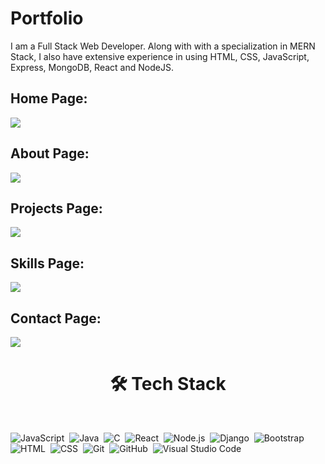 # Portfolio

I am a Full Stack Web Developer. Along with with a specialization in MERN Stack, I also have extensive experience in using HTML, CSS, JavaScript, Express, MongoDB, React and NodeJS.

## Home Page:

<img src="https://user-images.githubusercontent.com/91547105/154113505-b0508598-1e18-431f-bbed-b50509b2d1e6.png" />


## About Page:

<img src="https://user-images.githubusercontent.com/91547105/154113666-2eb4528c-479a-456d-897e-4d0c311ead9d.png" />


## Projects Page:

<img src="https://user-images.githubusercontent.com/91547105/154113737-69764637-45b6-404e-9d33-dfcb3cab6f5f.png" />


## Skills Page:

<img src="https://user-images.githubusercontent.com/91547105/154113956-ce849e97-1d37-483e-9c10-ff316a0b4c8e.png" />


## Contact Page:

<img src="https://user-images.githubusercontent.com/91547105/154114033-03f2f984-d05a-44c6-a5e0-b77a47b3b0de.png" />


<h1 align="center">🛠 Tech Stack</h1>

<br>
    
![JavaScript](https://img.shields.io/badge/-JavaScript-05122A?style=flat&logo=javascript)&nbsp;
![Java](https://img.shields.io/badge/-Java-05122A?style=flat&logo=Java&logoColor=FFA518)&nbsp;
![C](https://img.shields.io/badge/-C-05122A?style=flat&logo=C&logoColor=A8B9CC)&nbsp;
![React](https://img.shields.io/badge/-React-05122A?style=flat&logo=react)&nbsp;
![Node.js](https://img.shields.io/badge/-Node.js-05122A?style=flat&logo=node.js)&nbsp;
![Django](https://img.shields.io/badge/-Django-05122A?style=flat&logo=django&logoColor=092E20)&nbsp;
![Bootstrap](https://img.shields.io/badge/-Bootstrap-05122A?style=flat&logo=bootstrap&logoColor=563D7C)\
![HTML](https://img.shields.io/badge/-HTML-05122A?style=flat&logo=HTML5)&nbsp;
![CSS](https://img.shields.io/badge/-CSS-05122A?style=flat&logo=CSS3&logoColor=1572B6)&nbsp;
![Git](https://img.shields.io/badge/-Git-05122A?style=flat&logo=git)&nbsp;
![GitHub](https://img.shields.io/badge/-GitHub-05122A?style=flat&logo=github)&nbsp;
![Visual Studio Code](https://img.shields.io/badge/-Visual%20Studio%20Code-05122A?style=flat&logo=visual-studio-code&logoColor=007ACC)&nbsp;

